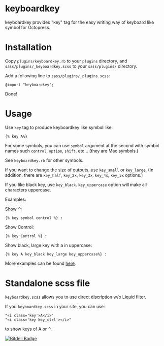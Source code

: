 keyboardkey
===========

keyboardkey provides "key" tag for the easy writing way of keyboard like symbol for Octopress.

# Installation

Copy `plugins/keyboardkey.rb` to your `plugins` directory,
and `sass/plugins/_keyboardkey.scss` to your `sass/plugins/` directory.

Add a following line to `sass/plugins/_plugins.scss`:

    @import "keyboardkey";

Done!

# Usage
Use `key` tag to produce keyboardkey like symbol like:

    {% key A%}

For some symbols, you can use `symbol` argument at the second
with symbol names such `control`, `option`, `shift`, etc... (they are Mac symbols.)

See `keyboardkey.rb` for other symbols.

If you want to change the size of outputs, use `key_small` or `key_large`.
(In addition, there are `key_half`, `key_2x`, `key_3x`, `key_4x`, `key_5x` options.)

If you like black key, use `key_black`.
`key_uppercase` option will make all characters uppercase.

Examples:

Show &#x2303;:

    {% key symbol control %} :

Show Control:

    {% key Control %} :

Show black, large key with a in uppercase:

    {% key A key_black key_large key_uppercase%} :

More examples can be found [here](http://rcmdnk.github.io/blog/2013/06/19/blog-octopress/).

# Standalone scss file
`keyboardkey.scss` allows you to use direct discription w/o Liquid filter.

If you `keyboardkey.scss` in your site, you can use:

    "<i class='key'>A</i>"
    "<i class='key key_ctrl'></i>"

to show keys of A or &#x2303;.


[![Bitdeli Badge](https://d2weczhvl823v0.cloudfront.net/rcmdnk/keyboardkey/trend.png)](https://bitdeli.com/free "Bitdeli Badge")


